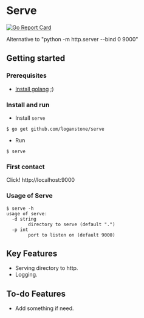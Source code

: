 # Serve

[![Go Report Card](https://goreportcard.com/badge/github.com/loganstone/serve)](https://goreportcard.com/report/github.com/loganstone/serve)

Alternative to "python -m http.server --bind 0 9000"

## Getting started

### Prerequisites

* [Install golang](https://golang.org/doc/install) ;)

### Install and run

* Install `serve`

```shell
$ go get github.com/loganstone/serve
```

* Run

```shell
$ serve
```

### First contact

Click! http://localhost:9000

### Usage of Serve

```shell
$ serve -h
usage of serve:
  -d string
    	directory to serve (default ".")
  -p int
    	port to listen on (default 9000)
```

## Key Features

- Serving directory to http.
- Logging.

## To-do Features

- Add something if need.
